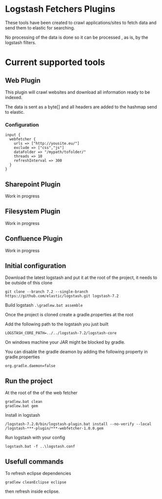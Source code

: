 # Logstash Fetchers Plugins

These tools have been created to crawl applications/sites to fetch data and send them to elastic for searching.

No processing of the data is done so it can be processed , as is, by the logstash filters.

# Current supported tools

## Web Plugin

This plugin will crawl websites and download all information ready to be indexed.

The data is sent as a byte[] and all headers are added to the hashmap send to elastic.

### Configuration

```
input {
  webfetcher {
	urls => ["http://yousite.eu/"]
	exclude => ["css","js"]
	dataFolder => "/mypath/tofolder/"
	threads => 10
	refreshInterval => 300
  }
}
```

## Sharepoint Plugin

Work in progress

## Filesystem Plugin

Work in progress

## Confluence Plugin

Work in progress


## Initial configuration

Download the latest logstash and put it at the root of the project, it needs to be outside of this clone

```git clone --branch 7.2 --single-branch https://github.com/elastic/logstash.git logstash-7.2```

Build logstash
```.\gradlew.bat assemble```

Once the project is cloned create a gradle.properties at the root

Add the following path to the logstash you just built

```LOGSTASH_CORE_PATH=../../logstash-7.2/logstash-core```

On windows machine your JAR might be blocked by gradle.

You can disable the gradle deamon by adding the following property in gradle.properties

```org.gradle.daemon=false```

## Run the project

At the root of the of the web fetcher

```
gradlew.bat clean
gradlew.bat gem
```

Install in logstash

```/logstash-7.2.0/bin/logstash-plugin.bat install --no-verify --local /logstash-***-plugin/***-webfetcher-1.0.0.gem```

Run logstash with your config

```logstash.bat -f ..\logstash.conf```

## Usefull commands

To refresh eclipse dependencies

```gradlew cleanEclipse eclipse```

then refresh inside eclipse.